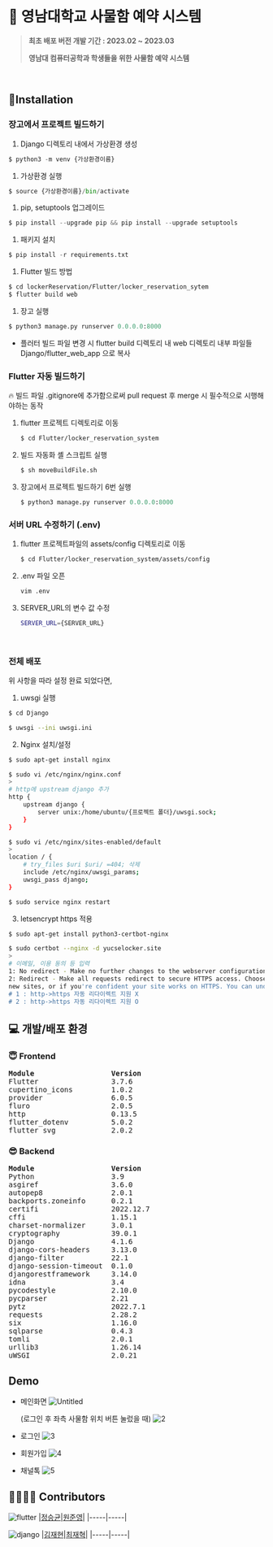 # 🐯 영남대학교 사물함 예약 시스템
  
> **최초 배포 버전 개발 기간 : 2023.02 ~ 2023.03**  
> 
> **영남대 컴퓨터공학과 학생들을 위한 사물함 예약 시스템**    

<br>

## 💪Installation
### 장고에서 프로젝트 빌드하기

1. Django 디렉토리 내에서 가상환경 생성

```python
$ python3 -m venv {가상환경이름}
```

1. 가상환경 실행

```python
$ source {가상환경이름}/bin/activate
```

1. pip, setuptools 업그레이드

```python
$ pip install --upgrade pip && pip install --upgrade setuptools
```

1. 패키지 설치

```python
$ pip install -r requirements.txt
```

1. Flutter 빌드 방법

```bash
$ cd lockerReservation/Flutter/locker_reservation_sytem
$ flutter build web
```

1. 장고 실행

```python
$ python3 manage.py runserver 0.0.0.0:8000
```

- 플러터 빌드 파일 변경 시
flutter build 디렉토리 내 web 디렉토리 내부 파일들
Django/flutter_web_app 으로 복사


### Flutter 자동 빌드하기

<aside>
🔥 빌드 파일 .gitignore에 추가함으로써 pull request 후 merge 시 필수적으로 시행해야하는 동작

</aside>

1. flutter 프로젝트 디렉토리로 이동
    
    ```bash
    $ cd Flutter/locker_reservation_system
    ```
    
2. 빌드 자동화 셸 스크립트 실행
    
    ```bash
    $ sh moveBuildFile.sh
    ```
    
3. 장고에서 프로젝트 빌드하기 6번 실행
    
    ```python
    $ python3 manage.py runserver 0.0.0.0:8000
    ```
    

### 서버 URL 수정하기 (.env)

1. flutter 프로젝트파일의 assets/config 디렉토리로 이동
    
    ```bash
    $ cd Flutter/locker_reservation_system/assets/config
    ```
    
2. .env 파일 오픈
    
    ```bash
    vim .env
    ```
    
3. SERVER_URL의 변수 값 수정
    
    ```bash
    SERVER_URL={SERVER_URL}
    ```
<br>

### 전체 배포
위 사항을 따라 설정 완료 되었다면,
1. uwsgi 실행
```bash
$ cd Django

$ uwsgi --ini uwsgi.ini
```

2. Nginx 설치/설정
```bash
$ sudo apt-get install nginx

$ sudo vi /etc/nginx/nginx.conf
>
# http에 upstream django 추가
http {
    upstream django {
        server unix:/home/ubuntu/{프로젝트 폴더}/uwsgi.sock;
    }
}

$ sudo vi /etc/nginx/sites-enabled/default
>
location / {
    # try_files $uri $uri/ =404; 삭제
    include /etc/nginx/uwsgi_params;
    uwsgi_pass django;
}

$ sudo service nginx restart
```

3. letsencrypt https 적용
```bash
$ sudo apt-get install python3-certbot-nginx

$ sudo certbot --nginx -d yucselocker.site
>
# 이메일, 이용 동의 등 입력
1: No redirect - Make no further changes to the webserver configuration.
2: Redirect - Make all requests redirect to secure HTTPS access. Choose this for
new sites, or if you're confident your site works on HTTPS. You can undo this
# 1 : http->https 자동 리다이렉트 지원 X
# 2 : http->https 자동 리다이렉트 지원 O
```

## 💻 개발/배포 환경
### 😇 Frontend
<pre>
<b>Module                  Version</b>
Flutter                 3.7.6
cupertino_icons         1.0.2
provider                6.0.5
fluro                   2.0.5
http                    0.13.5
flutter_dotenv          5.0.2
flutter_svg             2.0.2
</pre>

### 😎 Backend
<pre>
<b>Module                  Version</b>
Python                  3.9
asgiref                 3.6.0
autopep8                2.0.1
backports.zoneinfo      0.2.1
certifi                 2022.12.7
cffi                    1.15.1
charset-normalizer      3.0.1
cryptography            39.0.1
Django                  4.1.6
django-cors-headers     3.13.0
django-filter           22.1
django-session-timeout  0.1.0
djangorestframework     3.14.0
idna                    3.4
pycodestyle             2.10.0
pycparser               2.21
pytz                    2022.7.1
requests                2.28.2
six                     1.16.0
sqlparse                0.4.3
tomli                   2.0.1
urllib3                 1.26.14
uWSGI                   2.0.21
</pre>

## Demo
- 메인화면
    ![Untitled](https://user-images.githubusercontent.com/77189999/223708338-fcc4f87b-fd09-4295-a5b9-cc2292d80834.png)
    
    (로그인 후 좌측 사물함 위치 버튼 눌렀을 때)
    ![2](https://user-images.githubusercontent.com/77189999/223708344-820604af-7911-4280-ac1b-371494209fde.png)

- 로그인
    ![3](https://user-images.githubusercontent.com/77189999/223708349-2c04f62b-ea06-44f0-8733-ba4266c94b9f.png)

- 회원가입
    ![4](https://user-images.githubusercontent.com/77189999/223708352-0b1e85a1-9c48-480c-8522-8039c20be04b.png)

- 채널톡
    ![5](https://user-images.githubusercontent.com/77189999/223708357-5c13529a-74ab-4754-972b-09f320772f50.png)


## 👩‍👩‍👧‍👦 Contributors
![flutter](https://img.shields.io/badge/frontend-02569B?style=for-the-badge&logo=flutter&logoColor=white)
|[정승균](https://github.com/seunggyun-jeong)|[원준영](https://github.com/Junyoung-WON)|
|-----|-----|

![django](https://img.shields.io/badge/backend-092E20?style=for-the-badge&logo=django&logoColor=white)
|[김재현](https://github.com/Grodned)|[최재혁](https://github.com/jjaegii)|
|-----|-----|
